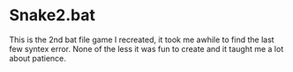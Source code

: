 # Snake2.bat
This is the 2nd bat file game I recreated, it took me awhile to find the last few syntex error. None of the less it was fun to create and it taught me a lot about patience.
